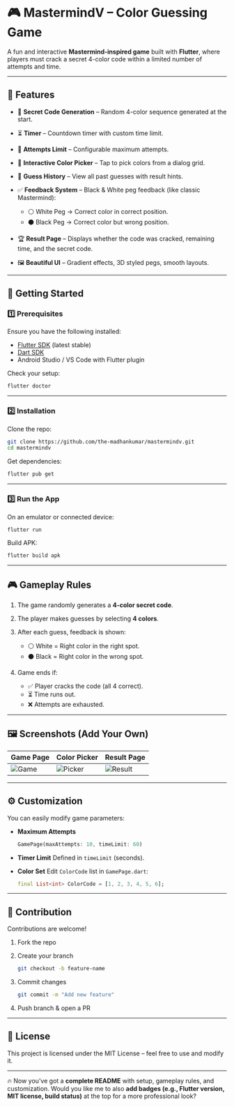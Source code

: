 # 🎮 MastermindV – Color Guessing Game

A fun and interactive **Mastermind-inspired game** built with **Flutter**, where players must crack a secret 4-color code within a limited number of attempts and time.

---

## 📌 Features

* 🎯 **Secret Code Generation** – Random 4-color sequence generated at the start.
* ⏳ **Timer** – Countdown timer with custom time limit.
* 🧩 **Attempts Limit** – Configurable maximum attempts.
* 🎨 **Interactive Color Picker** – Tap to pick colors from a dialog grid.
* 📜 **Guess History** – View all past guesses with result hints.
* ✅ **Feedback System** – Black & White peg feedback (like classic Mastermind):

  * ⚪ White Peg → Correct color in correct position.
  * ⚫ Black Peg → Correct color but wrong position.
* 🏆 **Result Page** – Displays whether the code was cracked, remaining time, and the secret code.
* 🖼️ **Beautiful UI** – Gradient effects, 3D styled pegs, smooth layouts.

---

## 🚀 Getting Started

### 1️⃣ Prerequisites

Ensure you have the following installed:

* [Flutter SDK](https://docs.flutter.dev/get-started/install) (latest stable)
* [Dart SDK](https://dart.dev/get-dart)
* Android Studio / VS Code with Flutter plugin

Check your setup:

```bash
flutter doctor
```

---

### 2️⃣ Installation

Clone the repo:

```bash
git clone https://github.com/the-madhankumar/mastermindv.git
cd mastermindv
```

Get dependencies:

```bash
flutter pub get
```

---

### 3️⃣ Run the App

On an emulator or connected device:

```bash
flutter run
```

Build APK:

```bash
flutter build apk
```
---

## 🎮 Gameplay Rules

1. The game randomly generates a **4-color secret code**.
2. The player makes guesses by selecting **4 colors**.
3. After each guess, feedback is shown:

   * ⚪ White = Right color in the right spot.
   * ⚫ Black = Right color in the wrong spot.
4. Game ends if:

   * ✅ Player cracks the code (all 4 correct).
   * ⏳ Time runs out.
   * ❌ Attempts are exhausted.

---

## 🖼️ Screenshots (Add Your Own)

| Game Page                     | Color Picker                      | Result Page                       |
| ----------------------------- | --------------------------------- | --------------------------------- |
| ![Game]([screenshots/game.pn](https://github.com/the-madhankumar/MasterMindV1/blob/main/assets/game.png)) | ![Picker]([screenshots/picker.png](https://github.com/the-madhankumar/MasterMindV1/blob/main/assets/pickColor.png)) | ![Result]([screenshots/result.png](https://github.com/the-madhankumar/MasterMindV1/blob/main/assets/result.png)) |

---

## ⚙️ Customization

You can easily modify game parameters:

* **Maximum Attempts**

  ```dart
  GamePage(maxAttempts: 10, timeLimit: 60)
  ```

* **Timer Limit**
  Defined in `timeLimit` (seconds).

* **Color Set**
  Edit `ColorCode` list in `GamePage.dart`:

  ```dart
  final List<int> ColorCode = [1, 2, 3, 4, 5, 6];
  ```

---

## 🤝 Contribution

Contributions are welcome!

1. Fork the repo
2. Create your branch

   ```bash
   git checkout -b feature-name
   ```
3. Commit changes

   ```bash
   git commit -m "Add new feature"
   ```
4. Push branch & open a PR

---

## 📜 License

This project is licensed under the MIT License – feel free to use and modify it.

---

🔥 Now you’ve got a **complete README** with setup, gameplay rules, and customization.
Would you like me to also **add badges (e.g., Flutter version, MIT license, build status)** at the top for a more professional look?
